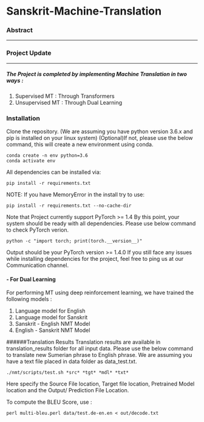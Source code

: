 # Sanskrit-Machine-Translation

### Abstract
---


### Project Update
---
##### The Project is completed by implementing Machine Translation in two ways :
1. Supervised MT : Through Transformers
2. Unsupervised MT : Through Dual Learning



### Installation

Clone the repository. (We are assuming you have python version 3.6.x and pip is installed on your linux system)
(Optional)If not, please use the below command, this will create a new environment using conda.

```
conda create -n env python=3.6
conda activate env
```
All dependencies can be installed via:
```
pip install -r requirements.txt
```
NOTE: If you have MemoryError in the install try to use:
```
pip install -r requirements.txt --no-cache-dir
```
Note that Project currently support PyTorch >= 1.4
By this point, your system should be ready with all dependencies. Please use below command to check PyTorch verion.
```
python -c "import torch; print(torch.__version__)"
```
Output should be your PyTorch version >= 1.4.0
If you still face any issues while installing dependencies for the project, feel free to ping us at our Communication channel.

#### - For Dual Learning 

For performing MT using deep reinforcement learning, we have trained the following models :
1.	Language model for English
2.	Language model for Sanskrit
3.	Sanskrit - English NMT Model
4.	English - Sanskrit NMT Model

######Translation Results
Translation results are available in translation_results folder for all input data. Please use the below command to translate new Sumerian phrase to English phrase. We are assuming you have a text file placed in data folder as data_test.txt.
```
./nmt/scripts/test.sh *src* *tgt* *mdl* *txt*
```
Here specify the Source File location, Target file location, Pretrained Model location and the Output/ Prediction File Location.

To compute the BLEU Score, use : 
```
perl multi-bleu.perl data/test.de-en.en < out/decode.txt
```
